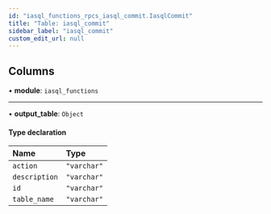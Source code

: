 ```yaml
---
id: "iasql_functions_rpcs_iasql_commit.IasqlCommit"
title: "Table: iasql_commit"
sidebar_label: "iasql_commit"
custom_edit_url: null
---
```


## Columns

• **module**: `iasql_functions`

___

• **output\_table**: `Object`

#### Type declaration

| Name | Type |
| :------ | :------ |
| `action` | ``"varchar"`` |
| `description` | ``"varchar"`` |
| `id` | ``"varchar"`` |
| `table_name` | ``"varchar"`` |
